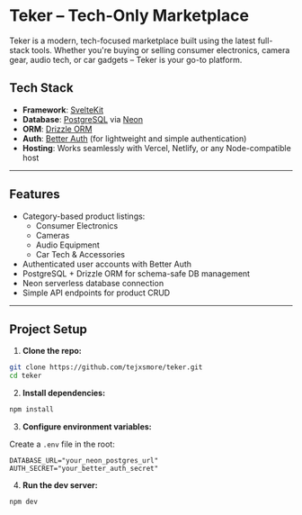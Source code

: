 # Teker – Tech-Only Marketplace

Teker is a modern, tech-focused marketplace built using the latest full-stack tools. Whether you're buying or selling consumer electronics, camera gear, audio tech, or car gadgets – Teker is your go-to platform.

## Tech Stack

- **Framework**: [SvelteKit](https://kit.svelte.dev)
- **Database**: [PostgreSQL](https://neon.com) via [Neon](https://neon.tech)
- **ORM**: [Drizzle ORM](https://orm.drizzle.team/)
- **Auth**: [Better Auth](https://better-auth.com) (for lightweight and simple authentication)
- **Hosting**: Works seamlessly with Vercel, Netlify, or any Node-compatible host

---

## Features

- Category-based product listings:
  - Consumer Electronics
  - Cameras
  - Audio Equipment
  - Car Tech & Accessories
- Authenticated user accounts with Better Auth
- PostgreSQL + Drizzle ORM for schema-safe DB management
- Neon serverless database connection
- Simple API endpoints for product CRUD

---

## Project Setup

1. **Clone the repo:**

```bash
git clone https://github.com/tejxsmore/teker.git
cd teker
```

2. **Install dependencies:**

```bash
npm install
```

3. **Configure environment variables:**

Create a `.env` file in the root:

```env
DATABASE_URL="your_neon_postgres_url"
AUTH_SECRET="your_better_auth_secret"
```

4. **Run the dev server:**

```bash
npm dev
```

